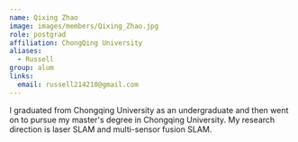 ```yaml
---
name: Qixing Zhao
image: images/members/Qixing_Zhao.jpg
role: postgrad
affiliation: ChongQing University 
aliases:
  - Russell
group: alum
links:
  email: russell214210@gmail.com
---
```


I graduated from Chongqing University as an undergraduate and then went on to pursue my master's degree in Chongqing University. My research direction is laser SLAM and multi-sensor fusion SLAM.
